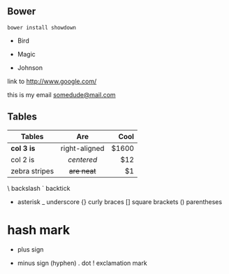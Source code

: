 ## Bower

    bower install showdown

<ul>
<li><p>Bird</p></li>
<li><p>Magic</p></li>
<li><p>Johnson</p></li>
</ul>


link to <http://www.google.com/>

this is my email <somedude@mail.com>



## Tables


| Tables        | Are           | Cool  |
| ------------- |:-------------:| -----:|
| **col 3 is**  | right-aligned | $1600 |
| col 2 is      | *centered*    |   $12 |
| zebra stripes | ~~are neat~~  |    $1 |




\   backslash
`   backtick
*   asterisk
_   underscore
{}  curly braces
[]  square brackets
()  parentheses
#   hash mark
+   plus sign
-   minus sign (hyphen)
.   dot
!   exclamation mark
